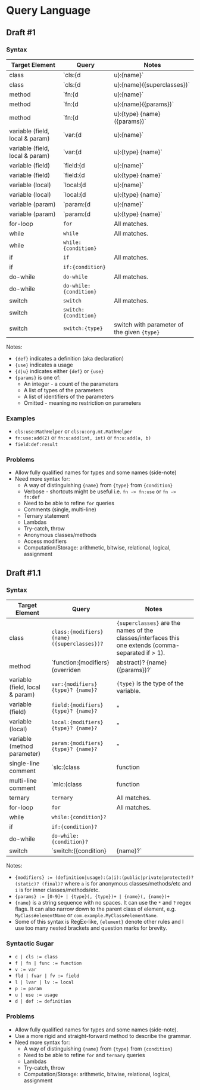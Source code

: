 # Query Language

## Draft #1
### Syntax
| Target Element | Query | Notes |
|---|---|---|
| class | `cls:{d|u}:{name}` |  |
| class | `cls:{d|u}:{name}({superclasses})` | `{superclasses}` are the names of the classes/interfaces this one extends (comma-separated if > 1). |
| method | `fn:{d|u}:{name}` | `{name}` is optional, and if omitted you can also omit `{d|u}`. |
| method | `fn:{d|u}:{name}({params})` |  |
| method | `fn:{d|u}:{type} {name}({params})` | `{type}` is the return type of the method. |
| variable (field, local & param) | `var:{d|u}:{name}` | `{name}` is optional, and if omitted you can also omit `{d|u}`. |
| variable (field, local & param) | `var:{d|u}:{type} {name}` | `{name}` is optional, and if omitted you can also omit `{d|u}`. |
| variable (field) | `field:{d|u}:{name}` |  |
| variable (field) | `field:{d|u}:{type} {name}` | `{type}` is the type of the variable. |
| variable (local) | `local:{d|u}:{name}` |  |
| variable (local) | `local:{d|u}:{type} {name}` |  |
| variable (param) | `param:{d|u}:{name}` |  |
| variable (param) | `param:{d|u}:{type} {name}` |  |
| for-loop | `for` | All matches. |
| while | `while` | All matches. |
| while | `while:{condition}` |  |
| if | `if` | All matches. |
| if | `if:{condition}` |  |
| do-while | `do-while` | All matches. |
| do-while | `do-while:{condition}` |  |
| switch | `switch` | All matches. |
| switch | `switch:{condition}` |  |
| switch | `switch:{type}` | switch with parameter of the given `{type}` |

Notes:
* `{def}` indicates a definition (aka declaration)
* `{use}` indicates a usage
* `{d|u}` indicates either `{def}` or `{use}`
* `{params}` is one of:
  * An integer - a count of the parameters
  * A list of types of the parameters
  * A list of identifiers of the parameters
  * Omitted - meaning no restriction on parameters

### Examples
* `cls:use:MathHelper` or `cls:u:org.mt.MathHelper`
* `fn:use:add(2)` or `fn:u:add(int, int)` or `fn:u:add(a, b)`
* `field:def:result`

### Problems
* Allow fully qualified names for types and some names (side-note)
* Need more syntax for:
  * A way of distinguishing `{name}` from `{type}` from `{condition}`
  * Verbose - shortcuts might be useful i.e. `fn -> fn:use` or `fn -> fn:def`
  * Need to be able to refine `for` queries
  * Comments (single, multi-line)
  * Ternary statement
  * Lambdas
  * Try-catch, throw
  * Anonymous classes/methods
  * Access modifiers
  * Computation/Storage: arithmetic, bitwise, relational, logical, assignment

## Draft #1.1
### Syntax
| Target Element | Query | Notes |
|---|---|---|
| class | `class:{modifiers} {name}({superclasses})?` | `{superclasses}` are the names of the classes/interfaces this one extends (comma-separated if > 1). |
| method | `function:{modifiers} (overriden|abstract)? {name}({params})?` | `{type}` is the return type of the method. |
| variable (field, local & param) | `var:{modifiers} {type}? {name}?` | `{type}` is the type of the variable. |
| variable (field) | `field:{modifiers} {type}? {name}?` | " |
| variable (local) | `local:{modifiers} {type}? {name}?` | " |
| variable (method parameter) | `param:{modifiers} {type}? {name}?` | " |
| single-line comment | `slc:(class|function|var)?` | `(class|function|var)?` determines where to look for the comment. |
| multi-line comment | `mlc:(class|function|var)?` | " |
| ternary | `ternary` | All matches. |
| for-loop | `for` | All matches. |
| while | `while:{condition}?` |  |
| if | `if:{condition}?` |  |
| do-while | `do-while:{condition}?` |  |
| switch | `switch:({condition}|{name)?` | switch with parameter of the given `{name}` |

Notes:
* `{modifiers} := (definition|usage):(a|i):(public|private|protected)? (static)? (final)?` where `a` is for anonymous classes/methods/etc and `i` is for inner classes/methods/etc.
* `{params} := [0-9]+ | {type}(, {type})+ | {name}(, {name})+`
* `{name}` is a string sequence with no spaces. It can use the `*` and `?` regex flags.
  It can also narrow down to the parent class of element, e.g. `MyClass#elementName` or `com.example.MyClass#elementName`.
* Some of this syntax is RegEx-like, `{element}` denote other rules and I use too many nested brackets and question marks for brevity.

### Syntactic Sugar
* `c | cls := class`
* `f | fn | func := function`
* `v := var`
* `fld | fvar | fv := field`
* `l | lvar | lv := local`
* `p := param`
* `u | use := usage`
* `d | def := definition`

### Problems
* Allow fully qualified names for types and some names (side-note).
* Use a more rigid and straight-forward method to describe the grammar.
* Need more syntax for:
  * A way of distinguishing `{name}` from `{type}` from `{condition}`
  * Need to be able to refine `for` and `ternary` queries
  * Lambdas
  * Try-catch, throw
  * Computation/Storage: arithmetic, bitwise, relational, logical, assignment
